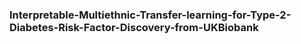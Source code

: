 ### Interpretable-Multiethnic-Transfer-learning-for-Type-2-Diabetes-Risk-Factor-Discovery-from-UKBiobank
